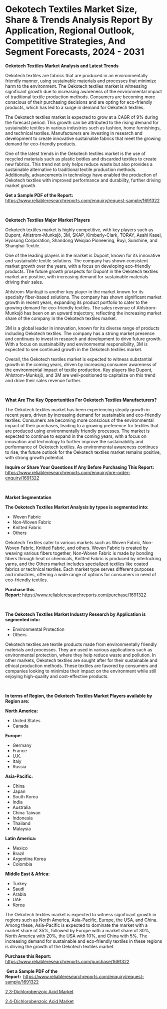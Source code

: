 <p><h1>Oekotech Textiles Market Size, Share & Trends Analysis Report By Application, Regional Outlook, Competitive Strategies, And Segment Forecasts, 2024 - 2031</h1></p><p><strong>Oekotech Textiles Market Analysis and Latest Trends</strong></p>
<p><p>Oekotech textiles are fabrics that are produced in an environmentally friendly manner, using sustainable materials and processes that minimize harm to the environment. The Oekotech textiles market is witnessing significant growth due to increasing awareness of the environmental impact of traditional textile production methods. Consumers are becoming more conscious of their purchasing decisions and are opting for eco-friendly products, which has led to a surge in demand for Oekotech textiles.</p><p>The Oekotech textiles market is expected to grow at a CAGR of 9% during the forecast period. This growth can be attributed to the rising demand for sustainable textiles in various industries such as fashion, home furnishings, and technical textiles. Manufacturers are investing in research and development to create innovative sustainable fabrics that meet the growing demand for eco-friendly products.</p><p>One of the latest trends in the Oekotech textiles market is the use of recycled materials such as plastic bottles and discarded textiles to create new fabrics. This trend not only helps reduce waste but also provides a sustainable alternative to traditional textile production methods. Additionally, advancements in technology have enabled the production of Oekotech textiles with improved performance and durability, further driving market growth.</p></p>
<p><strong>Get a Sample PDF of the Report:&nbsp;</strong> <a href="https://www.reliableresearchreports.com/enquiry/request-sample/1691322">https://www.reliableresearchreports.com/enquiry/request-sample/1691322</a></p>
<p>&nbsp;</p>
<p><strong>Oekotech Textiles Major Market Players</strong></p>
<p><p>Oekotech textiles market is highly competitive, with key players such as Dupont, Ahlstrom-Munksjö, 3M, SKAP, Kimberly-Clark, TORAY, Asahi Kasei, Hyosung Corporation, Shandong Weiqiao Pioneering, Ruyi, Sunshine, and Shanghai Textile. </p><p>One of the leading players in the market is Dupont, known for its innovative and sustainable textile solutions. The company has shown consistent market growth over the years, with a focus on developing eco-friendly products. The future growth prospects for Dupont in the Oekotech textiles market are positive, with increasing demand for sustainable materials driving their sales.</p><p>Ahlstrom-Munksjö is another key player in the market known for its specialty fiber-based solutions. The company has shown significant market growth in recent years, expanding its product portfolio to cater to the growing demand for eco-friendly textiles. The sales revenue of Ahlstrom-Munksjö has been on an upward trajectory, reflecting the increasing market share of the company in the Oekotech textiles market.</p><p>3M is a global leader in innovation, known for its diverse range of products including Oekotech textiles. The company has a strong market presence and continues to invest in research and development to drive future growth. With a focus on sustainability and environmental responsibility, 3M is expected to see continued growth in the Oekotech textiles market.</p><p>Overall, the Oekotech textiles market is expected to witness substantial growth in the coming years, driven by increasing consumer awareness of the environmental impact of textile production. Key players like Dupont, Ahlstrom-Munksjö, and 3M are well-positioned to capitalize on this trend and drive their sales revenue further.</p></p>
<p>&nbsp;</p>
<p><strong>What Are The Key Opportunities For Oekotech Textiles Manufacturers?</strong></p>
<p><p>The Oekotech textiles market has been experiencing steady growth in recent years, driven by increasing demand for sustainable and eco-friendly textiles. Consumers are becoming more conscious of the environmental impact of their purchases, leading to a growing preference for textiles that are produced using environmentally friendly processes. The market is expected to continue to expand in the coming years, with a focus on innovation and technology to further improve the sustainability and performance of Oekotech textiles. As environmental awareness continues to rise, the future outlook for the Oekotech textiles market remains positive, with strong growth potential.</p></p>
<p><strong>Inquire or Share Your Questions If Any Before Purchasing This Report:</strong> <a href="https://www.reliableresearchreports.com/enquiry/pre-order-enquiry/1691322">https://www.reliableresearchreports.com/enquiry/pre-order-enquiry/1691322</a></p>
<p>&nbsp;</p>
<p><strong>Market Segmentation</strong></p>
<p><strong>The Oekotech Textiles Market Analysis by types is segmented into:</strong></p>
<p><ul><li>Woven Fabric</li><li>Non-Woven Fabric</li><li>Knitted Fabric</li><li>Others</li></ul></p>
<p><p>Oekotech Textiles cater to various markets such as Woven Fabric, Non-Woven Fabric, Knitted Fabric, and others. Woven Fabric is created by weaving various fibers together, Non-Woven Fabric is made by bonding fibers through heat or chemicals, Knitted Fabric is produced by interlocking yarns, and the Others market includes specialized textiles like coated fabrics or technical textiles. Each market type serves different purposes and industries, offering a wide range of options for consumers in need of eco-friendly textiles.</p></p>
<p><strong>Purchase this Report:&nbsp;</strong><a href="https://www.reliableresearchreports.com/purchase/1691322">https://www.reliableresearchreports.com/purchase/1691322</a></p>
<p>&nbsp;</p>
<p><strong>The Oekotech Textiles Market Industry Research by Application is segmented into:</strong></p>
<p><ul><li>Environmental Protection</li><li>Others</li></ul></p>
<p><p>Oekotech textiles are textile products made from environmentally friendly materials and processes. They are used in various applications such as environmental protection, where they help reduce waste and pollution. In other markets, Oekotech textiles are sought after for their sustainable and ethical production methods. These textiles are favored by consumers and companies looking to minimize their impact on the environment while still enjoying high-quality and cost-effective products.</p></p>
<p>&nbsp;</p>
<p><strong>In terms of Region, the Oekotech Textiles Market Players available by Region are:</strong></p>
<p>
    <p> <strong> North America: </strong>
        <ul>
            <li>United States</li>
            <li>Canada</li>
        </ul>
        </p> 
    <p> <strong> Europe: </strong>
        <ul>
            <li>Germany</li>
            <li>France</li>
            <li>U.K.</li>
            <li>Italy</li>
            <li>Russia</li>
        </ul>
        </p> 
    <p> <strong> Asia-Pacific: </strong>
        <ul>
            <li>China</li>
            <li>Japan</li>
            <li>South Korea</li>
            <li>India</li>
            <li>Australia</li>
            <li>China Taiwan</li>
            <li>Indonesia</li>
            <li>Thailand</li>
            <li>Malaysia</li>
        </ul>
        </p> 
    <p> <strong> Latin America: </strong>
        <ul>
            <li>Mexico</li>
            <li>Brazil</li>
            <li>Argentina Korea</li>
            <li>Colombia</li>
        </ul>
        </p> 
    <p> <strong> Middle East & Africa: </strong>
        <ul>
            <li>Turkey</li>
            <li>Saudi</li>
            <li>Arabia</li>
            <li>UAE</li>
            <li>Korea</li>
        </ul>
    </p>
    </p>
<p><p>The Oekotech textiles market is expected to witness significant growth in regions such as North America, Asia-Pacific, Europe, the USA, and China. Among these, Asia-Pacific is expected to dominate the market with a market share of 35%, followed by Europe with a market share of 30%, North America with 20%, the USA with 10%, and China with 5%. The increasing demand for sustainable and eco-friendly textiles in these regions is driving the growth of the Oekotech textiles market.</p></p>
<p><strong>Purchase this Report: </strong><a href="https://www.reliableresearchreports.com/purchase/1691322">https://www.reliableresearchreports.com/purchase/1691322</a></p>
<p>&nbsp;<strong>Get a Sample PDF of the Report:&nbsp;&nbsp;</strong><a href="https://www.reliableresearchreports.com/enquiry/request-sample/1691322">https://www.reliableresearchreports.com/enquiry/request-sample/1691322</a></p>
<p><strong></strong></p>
<p><p><a href="https://issuu.com/reportprime-2/docs/23-dichlorobenzoic-acid-market-size-2030.pptx">2,3-Dichlorobenzoic Acid Market</a></p><p><a href="https://issuu.com/reportprime-2/docs/24-dichlorobenzoic-acid-market-size-2030.pptx">2,4-Dichlorobenzoic Acid Market</a></p></p>